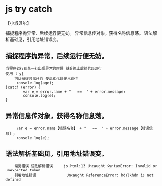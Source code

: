 # js  try catch
【小城贝尔】

捕捉程序抛异常，后续运行便无妨。
异常信息传对象，获得名称信息荡。
语法解析基础见，引用地址错误变。

## 捕捉程序抛异常，后续运行便无妨。
    当程序运行到某一行出现异常的时候 就会终止后续代码运行
    使用 try{
        可以捕捉异常并且 使后续代码正常运行
         console.log(age);
    }catch (error) {
            var e = error.name + "   ==  " + error.message;
            console.log(e);
    }
## 异常信息传对象，获得名称信息荡。
         var e = error.name【错误名称】 + "   ==  " + error.message【错误信息】;
         console.log(e); 
## 语法解析基础见，引用地址错误变。
        常见错误 语法解析错误     js.html:13 Uncaught SyntaxError: Invalid or unexpected token
        引用地址错误              Uncaught ReferenceError: hdslkhdn is not defined